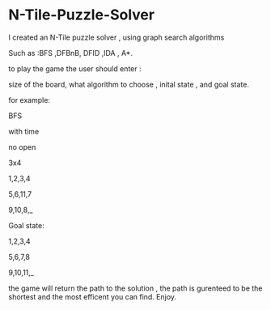 # N-Tile-Puzzle-Solver
I created an N-Tile puzzle solver , using graph search algorithms

Such as :BFS ,DFBnB, DFID ,IDA , A*.

to play the game the user should enter :

size of the board, what algorithm to choose , inital state , and goal state. 

for example: 

BFS

with time

no open

3x4

1,2,3,4

5,6,11,7

9,10,8,_

Goal state:

1,2,3,4

5,6,7,8

9,10,11,_
  
  

  
  the game will return the path to the solution , the path is gurenteed to be the shortest and the most efficent you can find.
  Enjoy.

